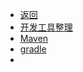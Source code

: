 * [返回](./)
* [开发工具整理](./docs/Y_tools/)
* [Maven](./docs/Y_tools/01_maven.md)
* [gradle](./docs/Y_tools/02_gradle.md)
* 

